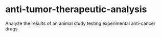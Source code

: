 # anti-tumor-therapeutic-analysis
Analyze the results of an animal study testing experimental anti-cancer drugs
